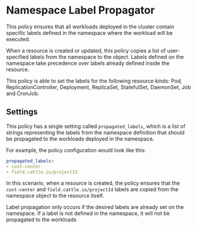 # Namespace Label Propagator

This policy ensures that all workloads deployed in the cluster contain specific
labels defined in the namespace where the workload will be executed.

When a resource is created or updated, this policy copies a list of user-specified
labels from the namespace to the object. Labels defined on the namespace take
precedence over labels already defined inside the resource.

This policy is able to set the labels for the following resource kinds: Pod,
ReplicationController, Deployment, ReplicaSet, StatefulSet, DaemonSet, Job and CronJob.

## Settings

This policy has a single setting called `propagated_labels`, which is a list of
strings representing the labels from the namespace definition that should be
propagated to the workloads deployed in the namespace.

For example, the policy configuration would look like this:

```yaml
propagated_labels:
- cost-center
- field.cattle.io/projectId
```

In this scenario, when a resource is created, the policy ensures that the
`cost-center` and `field.cattle.io/projectId` labels are copied from the
namespace object to the resource itself.

Label propagation only occurs if the desired labels are already set on the namespace.
If a label is not defined in the namespace, it will not be propagated to the workloads
